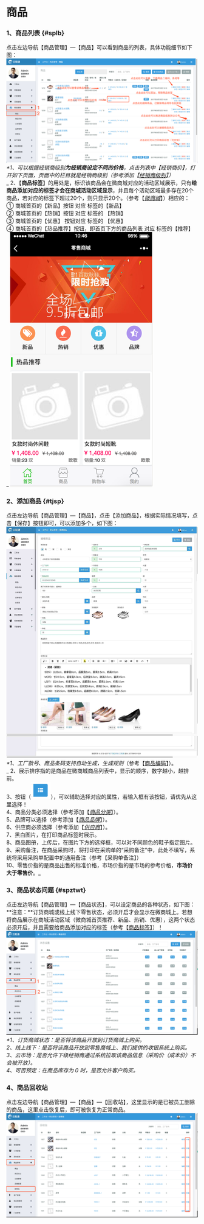 # 商品

### 1、商品列表 {#splb}

点击左边导航【商品管理】—【商品】可以看到商品的列表，具体功能细节如下图：![](/assets/spgl-sp-list.png)_\*1、可以根据经销商级别**为经销商设定不同的价格**，点击列表中【经销商价】，打开如下页面，页面中的栏目就是经销商级别（参考添加【_[_经销商级别_](/jing-xiao-shang/tian-jia-ji-bie.md)_】）_  
_   2、【**商品标签**】的用处是，标识该商品会在微商城对应的活动区域展示，只有**给商品添加对应的标签才会在商城活动区域显示**，并且每个活动区域最多存在20个商品，若对应的标签下超过20个，则只显示20个。（参考【_[_微商城_](/ke-hu-shang-cheng.md)_】）相应的：  
   ① 商城首页的【新品】按钮 对应 标签的【新品】  
   ② 商城首页的【热销】按钮 对应 标签的 【热销】  
   ③ 商城首页的【优惠】 按钮对应 标签的 【优惠】  
   ④ 商城首页的【热品推荐】按钮，即首页下方的商品列表 对应 标签的【推荐】                                                                    
 _ ![](/assets/spgl-sp-1.png)

### 2、添加商品 {#tjsp}

点击左边导航【商品管理】—【商品】，点击【添加商品】，根据实际情况填写，点击【保存】按钮即可，可以添加多个，如下图：![](/assets/spgl-sp-tjsp.png)_\*1、工厂款号、商品条码支持自动生成，生成规则_（参考【[商品编码](/spbm)】）。  
_  2、展示排序指的是商品在微商城商品列表中，显示的顺序，数字越小，越排前。  
  3、按钮（_![](/assets/tag-1.png)_），可以辅助选择对应的属性，若输入框有该按钮，请优先从这里选择！  
  4、商品分类必须选择（参考添加【_[_商品分类_](/gong-ying-shang/fen-lei.md)_】）。  
  5、品牌可以选择（参考添加【_[_商品品牌_](/shang-pin-guan-li/pin-pai.md)_】）。  
  6、供应商必须选择（参考添加【_[_供应商_](/gong-ying-shang.md)_】）。  
  7、黑白图片，在打印商品标签时展示。  
  8、商品图册，上传后，在图片下方的选择框，可以对不同颜色的鞋子指定图片。  
  9、采购备注，在商品采购时，将打印在采购单的“采购备注”中，此处不填写，系统将采用采购单配置中的通用备注（参考【采购单备注】）  
  10、零售价指的是商品出售的标准价格，市场价指的是市场的参考价格，**市场价大于零售价**。_

### 3、商品状态问题 {#spztwt}

点击左边导航【商品管理】—【商品状态】，可以设定商品的各种状态，如下图：  
**注意：**订货商城或线上线下零售状态，必须开启才会显示在微商城上。若想将商品展示在商城活动区域（微商城首页推荐、新品、热销、优惠），这两个状态必须开启，并且需要给商品添加对应的标签（参考【[商品标签](#splb)】）！![](/assets/spgl-spzt.png)_\*1、订货商城状态：是否将该商品开放到订货商城上购买。  
  2、线上线下：是否将该商品开放到零售商城上、我们提供的收银系统上购买。  
  3、云市场：是否允许下级经销商通过系统拉取该商品信息（采购价（成本价）不会被开放）。  
  4、可否预定：在商品库存为 0 时，是否允许客户购买。_

### 4、商品回收站

点击左边导航【商品管理】—【商品】—【回收站】，这里显示的是已被员工删除的商品，这里点击恢复后，即可被恢复为正常商品。![](/assets/spgl-hsz.png)

